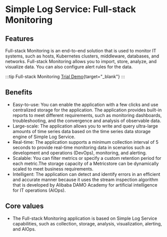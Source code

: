 # Simple Log Service: Full-stack Monitoring

## Features

Full-stack Monitoring is an end-to-end solution that is used to monitor IT systems, such as hosts, Kubernetes clusters, middleware, databases, and networks. Full-stack Monitoring allows you to import, store, analyze, and visualize data. You can also configure alert rules for the data. 

:::tip Full-stack Monitoring
[Trial Demo](/en/playground/demo.html?dest=/lognext/app/monitor/sls-mall/sls-mall%3Fresource=/fullmonitor/project/sls-mall/logstore/logstore/dashboardtemplate/fullstack-monitor-host-common-overview){target="_blank"}
:::

## Benefits

- Easy-to-use: You can enable the application with a few clicks and use centralized storage for the application. The application provides built-in reports to meet different requirements, such as monitoring dashboards, troubleshooting, and the convergence and analysis of observable data.
- Large-scale: The application allows you to write and query ultra-large amounts of time series data based on the time series data storage engine of Simple Log Service.
- Real-time: The application supports a minimum collection interval of 5 seconds to provide real-time monitoring data in scenarios such as development and operations (DevOps), monitoring, and alerting.
- Scalable: You can filter metrics or specify a custom retention period for each metric.The storage capacity of a Metricstore can be dynamically scaled to meet business requirements.
- Intelligent: The application can detect and identify errors in an efficient and accurate manner because it uses the stream inspection algorithm that is developed by Alibaba DAMO Academy for artificial intelligence for IT operations (AIOps).

## Core values

- The Full-stack Monitoring application is based on Simple Log Service capabilities, such as collection, storage, analysis, visualization, alerting, and AIOps.
